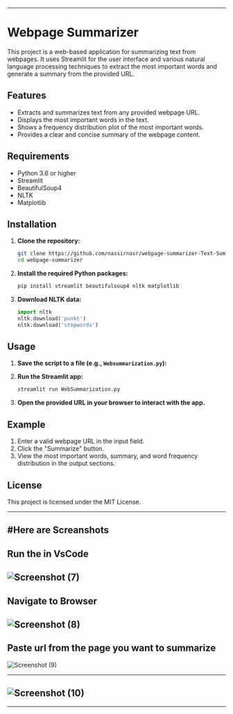 
---

# Webpage Summarizer

This project is a web-based application for summarizing text from webpages. It uses Streamlit for the user interface and various natural language processing techniques to extract the most important words and generate a summary from the provided URL.

## Features

- Extracts and summarizes text from any provided webpage URL.
- Displays the most important words in the text.
- Shows a frequency distribution plot of the most important words.
- Provides a clear and concise summary of the webpage content.

## Requirements

- Python 3.6 or higher
- Streamlit
- BeautifulSoup4
- NLTK
- Matplotlib

## Installation

1. **Clone the repository:**
    ```sh
    git clone https://github.com/nassirnasr/webpage-summarizer-Text-Summarization-.git
    cd webpage-summarizer
    ```

2. **Install the required Python packages:**
    ```sh
    pip install streamlit beautifulsoup4 nltk matplotlib
    ```

3. **Download NLTK data:**
    ```python
    import nltk
    nltk.download('punkt')
    nltk.download('stopwords')
    ```

## Usage

1. **Save the script to a file (e.g., `Websummarization.py`):**

  

2. **Run the Streamlit app:**
    ```sh
    streamlit run WebSummarization.py
    ```

3. **Open the provided URL in your browser to interact with the app.**

## Example

1. Enter a valid webpage URL in the input field.
2. Click the "Summarize" button.
3. View the most important words, summary, and word frequency distribution in the output sections.

## License

This project is licensed under the MIT License.

---

#Here are Screanshots
---
**Run the in VsCode**
---
![Screenshot (7)](https://github.com/nassirnasr/WebPageSummarization_Text_Summarization_With_UI/assets/135421756/b2906e59-95e2-41be-959d-8b536b832ba0)
---

**Navigate to Browser**
---
![Screenshot (8)](https://github.com/nassirnasr/WebPageSummarization_Text_Summarization_With_UI/assets/135421756/51b366ef-5d60-411e-b9f8-1a1e6a4aea96)
---
**Paste url from the page you want to summarize**
---
![Screenshot (9)](https://github.com/nassirnasr/WebPageSummarization_Text_Summarization_With_UI/assets/135421756/21334f0c-d45f-4def-ba64-862827880be4)

---
![Screenshot (10)](https://github.com/nassirnasr/WebPageSummarization_Text_Summarization_With_UI/assets/135421756/8ed880c5-006d-4e5e-8263-31863994b6e7)
---

---


